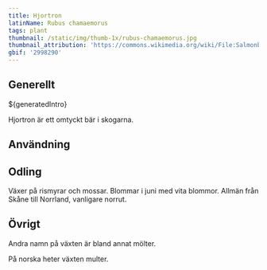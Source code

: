 ```yaml
---
title: Hjortron
latinName: Rubus chamaemorus
tags: plant
thumbnail: /static/img/thumb-1x/rubus-chamaemorus.jpg
thumbnail_attribution: 'https://commons.wikimedia.org/wiki/File:Salmonberry07.jpg'
gbif: '2998290'
---
```


## Generellt

${generatedIntro}

Hjortron är ett omtyckt bär i skogarna.

## Användning

## Odling

Växer på rismyrar och mossar. Blommar i juni med vita blommor. Allmän från Skåne till Norrland, vanligare norrut.

## Övrigt

Andra namn på växten är bland annat mölter.

På norska heter växten multer.